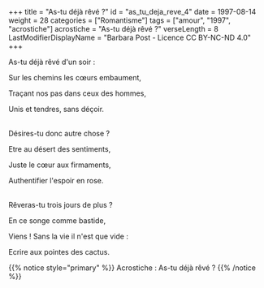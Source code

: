 +++
title = "As-tu déjà rêvé ?"
id = "as_tu_deja_reve_4"
date = 1997-08-14
weight = 28
categories = ["Romantisme"]
tags = ["amour", "1997", "acrostiche"]
acrostiche = "As-tu déjà rêvé ?"
verseLength = 8
LastModifierDisplayName = "Barbara Post - Licence CC BY-NC-ND 4.0"
+++

As-tu déjà rêvé d'un soir :

Sur les chemins les cœurs embaument,

Traçant nos pas dans ceux des hommes,

Unis et tendres, sans déçoir.

 \
Désires-tu donc autre chose ?

Etre au désert des sentiments,

Juste le cœur aux firmaments,

Authentifier l'espoir en rose.

 \
Rêveras-tu trois jours de plus ?

En ce songe comme bastide,

Viens ! Sans la vie il n'est que vide :

Ecrire aux pointes des cactus.

{{% notice style="primary" %}}
Acrostiche : As-tu déjà rêvé ?
{{% /notice %}}
